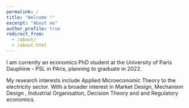 ```yaml
---
permalink: /
title: "Welcome !"
excerpt: "About me"
author_profile: true
redirect_from: 
  - /about/
  - /about.html
---
```


I am currently an economics PhD student at the University of Paris Dauphine - PSL in PAris, planning to graduate in 2022. 


My research interests include Applied Microeconomic Theory to the electricity sector. With a broader interest in Market Design, Mechanism Design , Industrial Organisation, Decision Theory and and Regulatory economics.